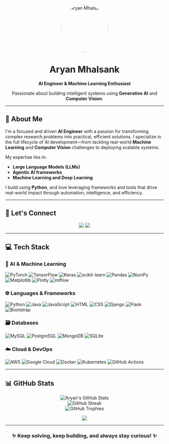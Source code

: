 <div align="center">
  <img src="[[https://avatars.githubusercontent.com/u/74640103?v=4](https://www.google.com/imgres?q=best%20image%20for%20github%20profile&imgurl=https%3A%2F%2Fmiro.medium.com%2Fv2%2Fresize%3Afit%3A564%2F1*Erk4NawQOHkf4wSN7JmB_A.jpeg&imgrefurl=https%3A%2F%2Fmedium.com%2Fdesign-bootcamp%2Fhow-to-design-an-attractive-github-profile-readme-3618d6c53783&docid=OCM_KU3Eqb3icM&tbnid=N2dfvXpfLAw_iM&vet=12ahUKEwjI9d_ise-OAxVDUGcHHb3GNskQM3oECCAQAA..i&w=564&h=564&hcb=2&ved=2ahUKEwjI9d_ise-OAxVDUGcHHb3GNskQM3oECCAQAA)](https://img.freepik.com/free-vector/cute-cat-hacker-operating-laptop-cartoon-vector-icon-illustration-animal-technology-icon-isolated_138676-6824.jpg)" width="150" height="150" alt="Aryan Mhalsank" style="border-radius: 50%;">
  <h1>Aryan Mhalsank</h1>
  <p><strong>AI Engineer & Machine Learning Enthusiast</strong></p>
  <p>Passionate about building intelligent systems using <strong>Generative AI</strong> and <strong>Computer Vision</strong>.</p>
</div>

---

## 👋 About Me

I'm a focused and driven **AI Engineer** with a passion for transforming complex research problems into practical, efficient solutions. I specialize in the full lifecycle of AI development—from tackling real-world **Machine Learning** and **Computer Vision** challenges to deploying scalable systems.

My expertise lies in:
- **Large Language Models (LLMs)**
- **Agentic AI frameworks**
- **Machine Learning and Deep Learning**

I build using **Python**, and love leveraging frameworks and tools that drive real-world impact through automation, intelligence, and efficiency.

---

## 🔗 Let's Connect

<p align="center">
  <a href="https://linkedin.com/in/aryanmhalsank"><img src="https://img.shields.io/badge/LinkedIn-%230077B5.svg?style=for-the-badge&logo=linkedin&logoColor=white" /></a>
  <a href="https://instagram.com/aryanmhalsank"><img src="https://img.shields.io/badge/Instagram-%23E4405F.svg?style=for-the-badge&logo=instagram&logoColor=white" /></a>
</p>

---

## 💻 Tech Stack

### 🧠 AI & Machine Learning
![PyTorch](https://img.shields.io/badge/PyTorch-%23EE4C2C.svg?style=for-the-badge&logo=PyTorch&logoColor=white)
![TensorFlow](https://img.shields.io/badge/TensorFlow-%23FF6F00.svg?style=for-the-badge&logo=TensorFlow&logoColor=white)
![Keras](https://img.shields.io/badge/Keras-%23D00000.svg?style=for-the-badge&logo=Keras&logoColor=white)
![scikit-learn](https://img.shields.io/badge/scikit--learn-%23F7931E.svg?style=for-the-badge&logo=scikit-learn&logoColor=white)
![Pandas](https://img.shields.io/badge/Pandas-%23150458.svg?style=for-the-badge&logo=pandas&logoColor=white)
![NumPy](https://img.shields.io/badge/NumPy-%23013243.svg?style=for-the-badge&logo=numpy&logoColor=white)
![Matplotlib](https://img.shields.io/badge/Matplotlib-%23000000.svg?style=for-the-badge&logo=matplotlib&logoColor=white)
![Plotly](https://img.shields.io/badge/Plotly-%233F4F75.svg?style=for-the-badge&logo=plotly&logoColor=white)
![mlflow](https://img.shields.io/badge/mlflow-%232C2E3E.svg?style=for-the-badge&logo=mlflow&logoColor=white)

### 🌐 Languages & Frameworks
![Python](https://img.shields.io/badge/Python-%233776AB.svg?style=for-the-badge&logo=python&logoColor=white)
![Java](https://img.shields.io/badge/Java-%23ED8B00.svg?style=for-the-badge&logo=openjdk&logoColor=white)
![JavaScript](https://img.shields.io/badge/JavaScript-%23F7DF1E.svg?style=for-the-badge&logo=javascript&logoColor=black)
![HTML](https://img.shields.io/badge/HTML5-%23E34F26.svg?style=for-the-badge&logo=html5&logoColor=white)
![CSS](https://img.shields.io/badge/CSS3-%231572B6.svg?style=for-the-badge&logo=css3&logoColor=white)
![Django](https://img.shields.io/badge/Django-%23092E20.svg?style=for-the-badge&logo=django&logoColor=white)
![Flask](https://img.shields.io/badge/Flask-%23000.svg?style=for-the-badge&logo=flask&logoColor=white)
![Bootstrap](https://img.shields.io/badge/Bootstrap-%238511FA.svg?style=for-the-badge&logo=bootstrap&logoColor=white)

### 🗃️ Databases
![MySQL](https://img.shields.io/badge/MySQL-%234479A1.svg?style=for-the-badge&logo=mysql&logoColor=white)
![PostgreSQL](https://img.shields.io/badge/PostgreSQL-%23316192.svg?style=for-the-badge&logo=postgresql&logoColor=white)
![MongoDB](https://img.shields.io/badge/MongoDB-%2347A248.svg?style=for-the-badge&logo=mongodb&logoColor=white)
![SQLite](https://img.shields.io/badge/SQLite-%2307405e.svg?style=for-the-badge&logo=sqlite&logoColor=white)

### ☁️ Cloud & DevOps
![AWS](https://img.shields.io/badge/AWS-%23FF9900.svg?style=for-the-badge&logo=amazon-aws&logoColor=white)
![Google Cloud](https://img.shields.io/badge/Google%20Cloud-%234285F4.svg?style=for-the-badge&logo=google-cloud&logoColor=white)
![Docker](https://img.shields.io/badge/Docker-%230db7ed.svg?style=for-the-badge&logo=docker&logoColor=white)
![Kubernetes](https://img.shields.io/badge/Kubernetes-%23326ce5.svg?style=for-the-badge&logo=kubernetes&logoColor=white)
![GitHub Actions](https://img.shields.io/badge/GitHub%20Actions-%232671E5.svg?style=for-the-badge&logo=githubactions&logoColor=white)

---

## 📊 GitHub Stats

<p align="center">
  <img src="https://github-readme-stats.vercel.app/api?username=aryanmhalsank19&show_icons=true&theme=radical&hide_rank=true" alt="Aryan's GitHub Stats" />
  <br/>
  <img src="https://github-readme-streak-stats.herokuapp.com/?user=aryanmhalsank19&theme=radical" alt="GitHub Streak" />
  <br/>
  <img src="https://github-profile-trophy.vercel.app/?username=aryanmhalsank19&theme=radical&no-frame=false&no-bg=false&margin-w=4" alt="GitHub Trophies" />
</p>

<p align="center">
  <a href="https://visitcount.itsvg.in">
    <img src="https://visitcount.itsvg.in/api?id=aryanmhalsank19&label=Visitors&color=0&icon=5&pretty=true" />
  </a>
</p>

---

<div align="center">
  <h3>✨ Keep solving, keep building, and always stay curious! ✨</h3>
</div>
